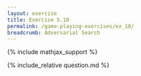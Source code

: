 ```yaml
---
layout: exercise
title: Exercise 5.10
permalink: /game-playing-exercises/ex_10/
breadcrumb: Adversarial Search
---
```


{% include mathjax_support %}

<div><i class="arrow-up loader" data-chapter="game-playing-exercises" data-exercise="ex_10" data-rating="0"></i></div>
{% include_relative question.md %}
